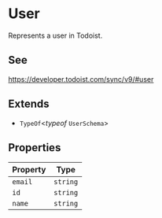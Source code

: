 # User

Represents a user in Todoist.

## See

https://developer.todoist.com/sync/v9/#user

## Extends

- `TypeOf`\<*typeof* `UserSchema`\>

## Properties

| Property | Type |
| ------ | ------ |
| <a id="email"></a> `email` | `string` |
| <a id="id"></a> `id` | `string` |
| <a id="name"></a> `name` | `string` |
